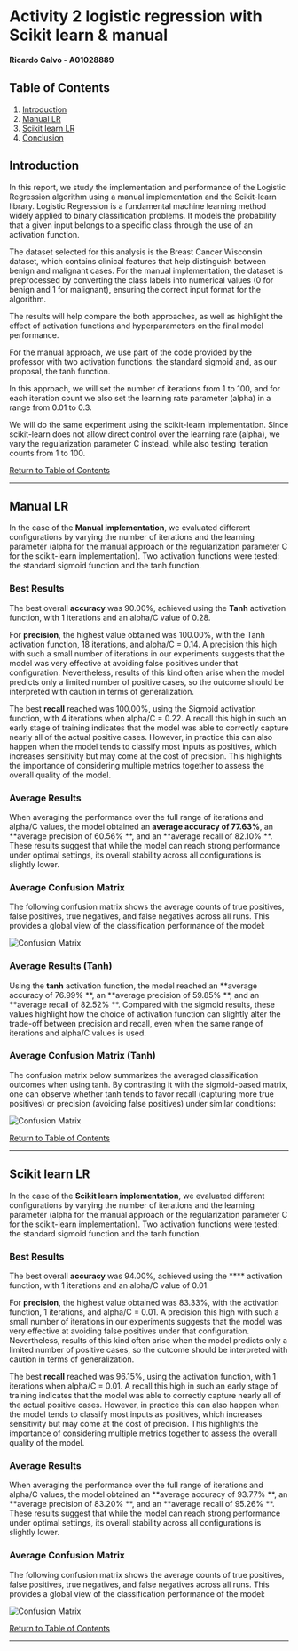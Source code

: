 # Activity 2 logistic regression  with Scikit learn & manual

**Ricardo Calvo - A01028889**

## Table of Contents

1. [Introduction](#introduction)
1. [Manual LR](#manual-lr)
2. [Scikit learn LR](#scikit-learn-lr)
1. [Conclusion](#conclusion)
## Introduction

In this report, we study the implementation and performance of the Logistic Regression algorithm using a manual implementation and the Scikit-learn library. Logistic Regression is a fundamental machine learning method widely applied to binary classification problems. It models the probability that a given input belongs to a specific class through the use of an activation function.

The dataset selected for this analysis is the Breast Cancer Wisconsin dataset, which contains clinical features that help distinguish between benign and malignant cases. For the manual implementation, the dataset is preprocessed by converting the class labels into numerical values (0 for benign and 1 for malignant), ensuring the correct input format for the algorithm.

The results will help compare the both approaches, as well as highlight the effect of activation functions and hyperparameters on the final model performance.

For the manual approach, we use part of the code provided by the professor with two activation functions: the standard sigmoid and, as our proposal, the tanh function.

In this approach, we will set the number of iterations from 1 to 100, and for each iteration count we also set the learning rate parameter (alpha) in a range from 0.01 to 0.3.

We will do the same experiment using the scikit-learn implementation. Since scikit-learn does not allow direct control over the learning rate (alpha), we vary the regularization parameter C instead, while also testing iteration counts from 1 to 100.

[Return to Table of Contents](#table-of-contents)

 ---

## Manual LR

In the case of the **Manual implementation**, we evaluated different configurations by varying the number of iterations and the learning parameter (alpha for the manual approach or the regularization parameter C for the scikit-learn implementation). Two activation functions were tested: the standard sigmoid function and the tanh function.

### Best Results
The best overall **accuracy** was 90.00%, achieved using the **Tanh** activation function, with 1 iterations and an alpha/C value of 0.28.

For **precision**, the highest value obtained was 100.00%, with the Tanh activation function, 18 iterations, and alpha/C = 0.14. A precision this high with such a small number of iterations in our experiments suggests that the model was very effective at avoiding false positives under that configuration. Nevertheless, results of this kind often arise when the model predicts only a limited number of positive cases, so the outcome should be interpreted with caution in terms of generalization.

The best **recall** reached was 100.00%, using the Sigmoid activation function, with 4 iterations when alpha/C = 0.22. A recall this high in such an early stage of training indicates that the model was able to correctly capture nearly all of the actual positive cases. However, in practice this can also happen when the model tends to classify most inputs as positives, which increases sensitivity but may come at the cost of precision. This highlights the importance of considering multiple metrics together to assess the overall quality of the model.

### Average Results
When averaging the performance over the full range of iterations and alpha/C values, the model obtained an **average accuracy of 77.63%**, an **average precision of 60.56% **, and an **average recall of 82.10% **. These results suggest that while the model can reach strong performance under optimal settings, its overall stability across all configurations is slightly lower.

### Average Confusion Matrix
The following confusion matrix shows the average counts of true positives, false positives, true negatives, and false negatives across all runs. This provides a global view of the classification performance of the model:

![Confusion Matrix](Graphs/manual_sigmoid_average_confusion_graph_confusion_matrix.png)

### Average Results (Tanh)
Using the **tanh** activation function, the model reached an **average accuracy of 76.99% **, an **average precision of 59.85% **, and an **average recall of 82.52% **. Compared with the sigmoid results, these values highlight how the choice of activation function can slightly alter the trade-off between precision and recall, even when the same range of iterations and alpha/C values is used.

### Average Confusion Matrix (Tanh)
The confusion matrix below summarizes the averaged classification outcomes when using tanh. By contrasting it with the sigmoid-based matrix, one can observe whether tanh tends to favor recall (capturing more true positives) or precision (avoiding false positives) under similar conditions:

![Confusion Matrix](Graphs/manual_tanh_average_confusion_graph_confusion_matrix.png)

[Return to Table of Contents](#table-of-contents)

 ---

## Scikit learn LR

In the case of the **Scikit learn implementation**, we evaluated different configurations by varying the number of iterations and the learning parameter (alpha for the manual approach or the regularization parameter C for the scikit-learn implementation). Two activation functions were tested: the standard sigmoid function and the tanh function.

### Best Results
The best overall **accuracy** was 94.00%, achieved using the **** activation function, with 1 iterations and an alpha/C value of 0.01.

For **precision**, the highest value obtained was 83.33%, with the  activation function, 1 iterations, and alpha/C = 0.01. A precision this high with such a small number of iterations in our experiments suggests that the model was very effective at avoiding false positives under that configuration. Nevertheless, results of this kind often arise when the model predicts only a limited number of positive cases, so the outcome should be interpreted with caution in terms of generalization.

The best **recall** reached was 96.15%, using the  activation function, with 1 iterations when alpha/C = 0.01. A recall this high in such an early stage of training indicates that the model was able to correctly capture nearly all of the actual positive cases. However, in practice this can also happen when the model tends to classify most inputs as positives, which increases sensitivity but may come at the cost of precision. This highlights the importance of considering multiple metrics together to assess the overall quality of the model.

### Average Results
When averaging the performance over the full range of iterations and alpha/C values, the model obtained an **average accuracy of 93.77% **, an **average precision of 83.20% **, and an **average recall of 95.26% **. These results suggest that while the model can reach strong performance under optimal settings, its overall stability across all configurations is slightly lower.

### Average Confusion Matrix
The following confusion matrix shows the average counts of true positives, false positives, true negatives, and false negatives across all runs. This provides a global view of the classification performance of the model:

![Confusion Matrix](Graphs/scikit_learn_average_confusion_graph_confusion_matrix.png)

[Return to Table of Contents](#table-of-contents)

 ---
